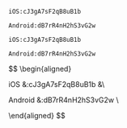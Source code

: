 





```
iOS:cJ3gA7sF2qB8uB1b
```

```
Android:dB7rR4nH2hS3vG2w
```

```
iOS:cJ3gA7sF2qB8uB1b

Android:dB7rR4nH2hS3vG2w
```

$$
\begin{aligned} 

   iOS &:cJ3gA7sF2qB8uB1b &\\

Android &:dB7rR4nH2hS3vG2w \\

\end{aligned}
$$



